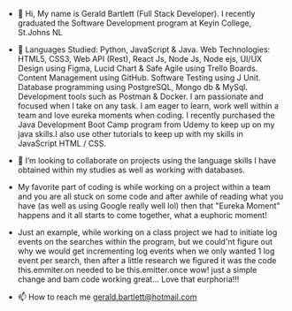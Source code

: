 - 👋 Hi, My name is Gerald Bartlett (Full Stack Developer). I recently graduated the Software Development program at Keyin College, St.Johns NL 
- 🌱 Languages Studied: Python, JavaScript & Java. Web Technologies: HTML5, CSS3, Web API (Rest), React Js, Node Js, Node ejs, UI/UX Design using Figma, Lucid Chart & Safe Agile using Trello Boards. Content Management using GitHub. Software Testing using J Unit. Database programming using PostgreSQL, Mongo db & MySql. Development tools such as Postman & Docker. I am passionate and focused when I take on any task. I am eager to learn, work well within a team and love eureka moments when coding. I recently purchased the Java Development Boot Camp program from Udemy to keep up on my java skills.I also use other tutorials to keep up with my skills in JavaScript HTML / CSS.  

- 💞️ I’m looking to collaborate on projects using the language skills I have obtained within my studies as well as working with databases.
- My favorite part of coding is while working on a project within a team and you are all stuck on some code and after awhile of reading what you have (as well as using Google really well lol) then that "Eureka Moment" happens and it all starts to come together, what a euphoric moment!
-  Just an example, while working on a class project we had to initiate log events on the searches within the program, but we could'nt figure out why we would get incrementing log events when we only wanted 1 log event per search, then after a little research we figured it was the code this.emmiter.on needed to be this.emitter.once wow! just a simple change and bam code working great... Love that eurphoria!!! 
- 📫 How to reach me gerald.bartlett@hotmail.com

<!---
Gerald-Bartlett is a ✨ special ✨ repository because its `README.md` (this file) appears on your GitHub profile.
You can click the Preview link to take a look at your changes.
--->
